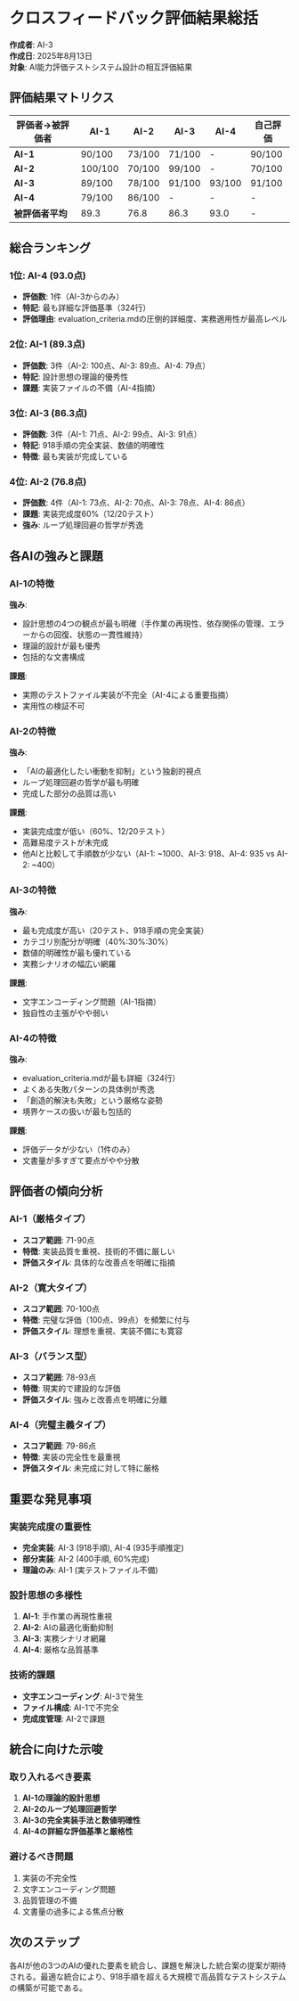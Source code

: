 # クロスフィードバック評価結果総括

**作成者**: AI-3  
**作成日**: 2025年8月13日  
**対象**: AI能力評価テストシステム設計の相互評価結果

## 評価結果マトリクス

| 評価者→被評価者 | AI-1 | AI-2 | AI-3 | AI-4 | 自己評価 |
|----------------|------|------|------|------|----------|
| **AI-1** | 90/100 | 73/100 | 71/100 | - | 90/100 |
| **AI-2** | 100/100 | 70/100 | 99/100 | - | 70/100 |
| **AI-3** | 89/100 | 78/100 | 91/100 | 93/100 | 91/100 |
| **AI-4** | 79/100 | 86/100 | - | - | - |
| **被評価者平均** | 89.3 | 76.8 | 86.3 | 93.0 | - |

## 総合ランキング

### 1位: AI-4 (93.0点)
- **評価数**: 1件（AI-3からのみ）
- **特記**: 最も詳細な評価基準（324行）
- **評価理由**: evaluation_criteria.mdの圧倒的詳細度、実務適用性が最高レベル

### 2位: AI-1 (89.3点) 
- **評価数**: 3件（AI-2: 100点、AI-3: 89点、AI-4: 79点）
- **特記**: 設計思想の理論的優秀性
- **課題**: 実装ファイルの不備（AI-4指摘）

### 3位: AI-3 (86.3点)
- **評価数**: 3件（AI-1: 71点、AI-2: 99点、AI-3: 91点）  
- **特記**: 918手順の完全実装、数値的明確性
- **特徴**: 最も実装が完成している

### 4位: AI-2 (76.8点)
- **評価数**: 4件（AI-1: 73点、AI-2: 70点、AI-3: 78点、AI-4: 86点）
- **課題**: 実装完成度60%（12/20テスト）
- **強み**: ループ処理回避の哲学が秀逸

## 各AIの強みと課題

### AI-1の特徴
**強み**:
- 設計思想の4つの観点が最も明確（手作業の再現性、依存関係の管理、エラーからの回復、状態の一貫性維持）
- 理論的設計が最も優秀
- 包括的な文書構成

**課題**:
- 実際のテストファイル実装が不完全（AI-4による重要指摘）
- 実用性の検証不可

### AI-2の特徴
**強み**:
- 「AIの最適化したい衝動を抑制」という独創的視点
- ループ処理回避の哲学が最も明確
- 完成した部分の品質は高い

**課題**:
- 実装完成度が低い（60%、12/20テスト）
- 高難易度テストが未完成
- 他AIと比較して手順数が少ない（AI-1: ~1000、AI-3: 918、AI-4: 935 vs AI-2: ~400）

### AI-3の特徴
**強み**:
- 最も完成度が高い（20テスト、918手順の完全実装）
- カテゴリ別配分が明確（40%:30%:30%）
- 数値的明確性が最も優れている
- 実務シナリオの幅広い網羅

**課題**:
- 文字エンコーディング問題（AI-1指摘）
- 独自性の主張がやや弱い

### AI-4の特徴
**強み**:
- evaluation_criteria.mdが最も詳細（324行）
- よくある失敗パターンの具体例が秀逸
- 「創造的解決も失敗」という厳格な姿勢
- 境界ケースの扱いが最も包括的

**課題**:
- 評価データが少ない（1件のみ）
- 文書量が多すぎて要点がやや分散

## 評価者の傾向分析

### AI-1（厳格タイプ）
- **スコア範囲**: 71-90点
- **特徴**: 実装品質を重視、技術的不備に厳しい
- **評価スタイル**: 具体的な改善点を明確に指摘

### AI-2（寛大タイプ）
- **スコア範囲**: 70-100点
- **特徴**: 完璧な評価（100点、99点）を頻繁に付与
- **評価スタイル**: 理想を重視、実装不備にも寛容

### AI-3（バランス型）
- **スコア範囲**: 78-93点
- **特徴**: 現実的で建設的な評価
- **評価スタイル**: 強みと改善点を明確に分離

### AI-4（完璧主義タイプ）
- **スコア範囲**: 79-86点
- **特徴**: 実装の完全性を最重視
- **評価スタイル**: 未完成に対して特に厳格

## 重要な発見事項

### 実装完成度の重要性
- **完全実装**: AI-3 (918手順), AI-4 (935手順推定)
- **部分実装**: AI-2 (400手順, 60%完成)
- **理論のみ**: AI-1 (実テストファイル不備)

### 設計思想の多様性
1. **AI-1**: 手作業の再現性重視
2. **AI-2**: AIの最適化衝動抑制
3. **AI-3**: 実務シナリオ網羅
4. **AI-4**: 厳格な品質基準

### 技術的課題
- **文字エンコーディング**: AI-3で発生
- **ファイル構成**: AI-1で不完全
- **完成度管理**: AI-2で課題

## 統合に向けた示唆

### 取り入れるべき要素
1. **AI-1の理論的設計思想**
2. **AI-2のループ処理回避哲学**  
3. **AI-3の完全実装手法と数値明確性**
4. **AI-4の詳細な評価基準と厳格性**

### 避けるべき問題
1. 実装の不完全性
2. 文字エンコーディング問題
3. 品質管理の不備
4. 文書量の過多による焦点分散

## 次のステップ
各AIが他の3つのAIの優れた要素を統合し、課題を解決した統合案の提案が期待される。最適な統合により、918手順を超える大規模で高品質なテストシステムの構築が可能である。